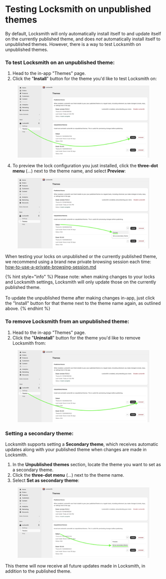 # Testing Locksmith on unpublished themes

By default, Locksmith will only automatically install itself to and update itself on the currently published theme, and does _not_ automatically install itself to unpublished themes. However, there is a way to test Locksmith on unpublished themes.&#x20;

### **To test Locksmith on an unpublished theme:**&#x20;

1. Head to the in-app "Themes" page.
2. &#x20;Click the "**Install**" button for the theme you'd like to test Locksmith on:

<figure><img src="../../.gitbook/assets/Screenshot 2024-11-09 at 9.09.02 PM copy.png" alt=""><figcaption></figcaption></figure>

4. To preview the lock configuration you just installed, click the **three-dot menu** (…) next to the theme name, and select **Preview**:

<figure><img src="../../.gitbook/assets/Screenshot 2024-11-09 at 9.20.48 PM.png" alt=""><figcaption></figcaption></figure>

When testing your locks on unpublished or the currently published theme, we recommend using a brand new private browsing session each time:\
[how-to-use-a-private-browsing-session.md](how-to-use-a-private-browsing-session.md "mention")

{% hint style="info" %}
Please note: when making changes to your locks and Locksmith settings, Locksmith will only update those on the currently published theme. \
\
To update the unpublished theme after making changes in-app, just click the "Install" button for that theme next to the theme name again, as outlined above.&#x20;
{% endhint %}

### To remove Locksmith from an unpublished theme:

1. Head to the in-app "Themes" page.
2. &#x20;Click the "**Uninstall**" button for the theme you'd like to remove Locksmith from:

<figure><img src="../../.gitbook/assets/Screenshot 2024-11-09 at 9.09.02 PM.png" alt=""><figcaption></figcaption></figure>



### Setting a secondary theme:

Locksmith supports setting a **Secondary theme**, which receives automatic updates along with your published theme when changes are made in Locksmith.

1. In the **Unpublished themes** section, locate the theme you want to set as a secondary theme.
2. Click the **three-dot menu** (…) next to the theme name.
3. Select **Set as secondary theme**:

<figure><img src="../../.gitbook/assets/Screenshot 2024-11-09 at 9.20.07 PM.png" alt=""><figcaption></figcaption></figure>

This theme will now receive all future updates made in Locksmith, in addition to the published theme.

